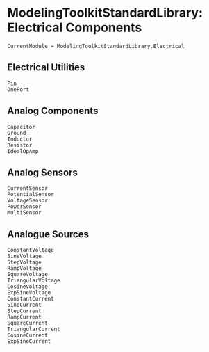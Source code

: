 # ModelingToolkitStandardLibrary: Electrical Components
```@meta
CurrentModule = ModelingToolkitStandardLibrary.Electrical
```

## Electrical Utilities

```@docs
Pin
OnePort
```

## Analog Components

```@docs
Capacitor
Ground
Inductor
Resistor
IdealOpAmp
```

## Analog Sensors

```@docs
CurrentSensor
PotentialSensor
VoltageSensor
PowerSensor
MultiSensor
```

## Analogue Sources

```@docs
ConstantVoltage
SineVoltage
StepVoltage
RampVoltage
SquareVoltage
TriangularVoltage
CosineVoltage
ExpSineVoltage
ConstantCurrent
SineCurrent
StepCurrent
RampCurrent
SquareCurrent
TriangularCurrent
CosineCurrent
ExpSineCurrent
```